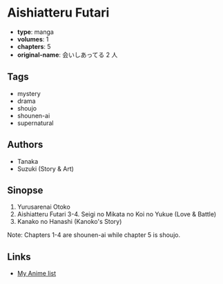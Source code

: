 # Aishiatteru Futari

-   **type**: manga
-   **volumes**: 1
-   **chapters**: 5
-   **original-name**: 会いしあってる 2 人

## Tags

-   mystery
-   drama
-   shoujo
-   shounen-ai
-   supernatural

## Authors

-   Tanaka
-   Suzuki (Story & Art)

## Sinopse

1. Yurusarenai Otoko
2. Aishiatteru Futari
   3-4. Seigi no Mikata no Koi no Yukue (Love & Battle)
3. Kanako no Hanashi (Kanoko's Story)

Note: Chapters 1-4 are shounen-ai while chapter 5 is shoujo.

## Links

-   [My Anime list](https://myanimelist.net/manga/2839/Aishiatteru_Futari)
